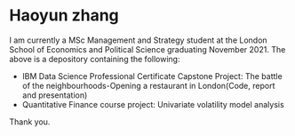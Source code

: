 # Haoyun zhang
I am currently a MSc Management and Strategy student at the London School of Economics and Political Science graduating November 2021.
The above is a depository containing the following:
  - IBM Data Science Professional Certificate Capstone Project: The battle of the neighbourhoods-Opening a restaurant in London(Code, report and presentation)
  - Quantitative Finance course project: Univariate volatility model analysis
  
  Thank you.
